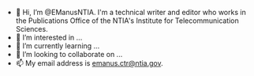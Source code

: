 - 👋 Hi, I’m @EManusNTIA. I'm a technical writer and editor who works in the Publications Office of the NTIA's Institute for Telecommunication Sciences.
- 👀 I’m interested in ...
- 🌱 I’m currently learning ...
- 💞️ I’m looking to collaborate on ...
- 📫 My email address is emanus.ctr@ntia.gov.
<!---
EManusNTIA/EManusNTIA is a ✨ special ✨ repository because its `README.md` (this file) appears on your GitHub profile.
You can click the Preview link to take a look at your changes.
--->
